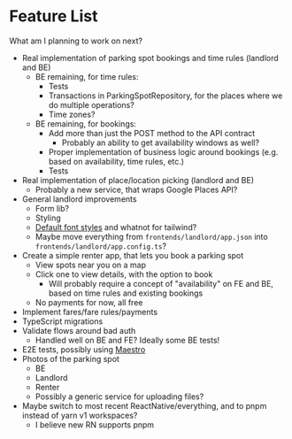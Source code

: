 # Feature List

What am I planning to work on next?

- Real implementation of parking spot bookings and time rules (landlord and BE)
  - BE remaining, for time rules:
    - Tests
    - Transactions in ParkingSpotRepository, for the places where we do multiple operations?
    - Time zones?
  - BE remaining, for bookings:
    - Add more than just the POST method to the API contract
      - Probably an ability to get availability windows as well?
    - Proper implementation of business logic around bookings (e.g. based on availability, time rules, etc.)
    - Tests
- Real implementation of place/location picking (landlord and BE)
  - Probably a new service, that wraps Google Places API?
- General landlord improvements
  - Form lib?
  - Styling
  - [Default font styles](https://tailwindcss.com/docs/font-family) and whatnot for tailwind?
  - Maybe move everything from `frontends/landlord/app.json` into `frontends/landlord/app.config.ts`?
- Create a simple renter app, that lets you book a parking spot
  - View spots near you on a map
  - Click one to view details, with the option to book
    - Will probably require a concept of "availability" on FE and BE, based on time rules and existing bookings
  - No payments for now, all free
- Implement fares/fare rules/payments
- TypeScript migrations
- Validate flows around bad auth
  - Handled well on BE and FE? Ideally some BE tests!
- E2E tests, possibly using [Maestro](https://www.mobile.dev/)
- Photos of the parking spot
  - BE
  - Landlord
  - Renter
  - Possibly a generic service for uploading files?
- Maybe switch to most recent ReactNative/everything, and to pnpm instead of yarn v1 workspaces?
  - I believe new RN supports pnpm
